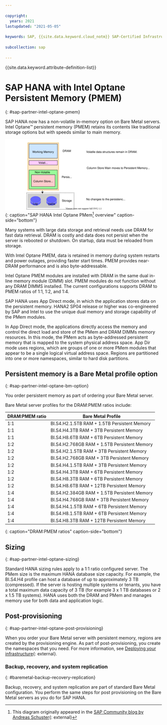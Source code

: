 ```yaml
---

copyright:
  years: 2021
lastupdated: "2021-05-05"

keywords: SAP, {{site.data.keyword.cloud_notm}} SAP-Certified Infrastructure, {{site.data.keyword.ibm_cloud_sap}}, SAP Workloads, persistent memory, PMEM

subcollection: sap

---
```


{{site.data.keyword.attribute-definition-list}}

# SAP HANA with Intel Optane Persistent Memory (PMEM)
{: #sap-partner-intel-optane-pmem}

SAP HANA now has a non-volatile in-memory option on Bare Metal servers. Intel Optane&trade; persistent memory (PMEM) retains its contents like traditional storage options but with speeds similar to main memory.

![Figure 1. SAP HANA Intel Optane PMem](../images/sap-partners-intel-optane-pmem.svg "SAP HANA Intel Optane PMem Overview"){: caption="SAP HANA Intel Optane PMem[^Figure] overview" caption-side="bottom"}

[^Figure]: This diagram originally appeared in the [SAP Community blog by Andreas Schuster](https://community.sap.com/t5/technology-blogs-by-sap/sap-hana-persistent-memory/ba-p/13447253){: external}

Many systems with large data storage and retrieval needs use DRAM for fast data retrieval. DRAM is costly and data does not persist when the server is rebooted or shutdown. On startup, data must be reloaded from storage.

With Intel Optane PMEM, data is retained in memory during system restarts and power outages, providing faster start times. PMEM provides near-DRAM performance and is also byte-addressable.

Intel Optane PMEM modules are installed with DRAM in the same dual in-line memory module (DIMM) slot. PMEM modules do not function without any DRAM DIMMS installed. The current configurations supports  DRAM to PMEM ratios of 1:1, 1:2, and 1:4.

SAP HANA uses App Direct mode, in which the application stores data on the persistent memory. HANA2 SP04 release or higher was co-engineered by SAP and Intel to use the unique dual memory and storage capability of the PMem modules.

In App Direct mode, the applications directly access the memory and control the direct load and store of the PMem and DRAM DIMMs memory resources. In this mode, the PMem acts as byte-addressed persistent memory that is mapped to the system physical address space. App Dir mode uses regions, which are groups of one or more PMem modules that appear to be a single logical virtual address space. Regions are partitioned into one or more namespaces, similar to hard disk partitions.

## Persistent memory is a Bare Metal profile option
{: #sap-partner-intel-optane-bm-option}

You order persistent memory as part of ordering your Bare Metal server.

Bare Metal server profiles for the DRAM:PMEM ratios include:

|DRAM:PMEM ratio|Bare Metal Profile|
|----|-----|
|1:1|BI.S4.H2.1.5TB RAM + 1.5TB Persistent Memory|
|1:1|BI.S4.H4.3TB RAM + 3TB Persistent Memory|
|1:1|BI.S4.H8.6TB RAM + 6TB Persistent Memory|
|1:2|BI.S4.H2.768GB RAM + 1.5TB Persistent Memory|
|1:2|BI.S4.H2.1.5TB RAM + 3TB Persistent Memory|
|1:2|BI.S4.H2.768GB RAM + 3TB Persistent Memory|
|1:2|BI.S4.H4.1.5TB RAM + 3TB Persistent Memory|
|1:2|BI.S4.H4.3TB RAM + 6TB Persistent Memory|
|1:2|BI.S4.H8.3TB RAM + 6TB Persistent Memory|
|1:2|BI.S4.H8.6TB RAM + 12TB Persistent Memory|
|1:4|BI.S4.H2.384GB RAM + 1.5TB Persistent Memory|
|1:4|BI.S4.H4.768GB RAM + 3TB Persistent Memory|
|1:4|BI.S4.H4.1.5TB RAM + 6TB Persistent Memory|
|1:4|BI.S4.H8.1.5TB RAM + 6TB Persistent Memory|
|1:4|BI.S4.H8.3TB RAM + 12TB Persistent Memory|
{: caption="DRAM:PMEM ratios" caption-side="bottom"}

## Sizing
{: #sap-partner-intel-optane-sizing}

Standard HANA sizing rules apply to a 1:1 ratio configured server. The PMem size is the maximum HANA database size capacity. For example, the BI.S4.H4 profile can host a database of up to approximately 3 TB (compressed). If the server is hosting multiple systems or tenants, you have a total maximum data capacity of 3 TB (for example 3 x 1 TB databases or 2 x 1.5 TB systems). HANA uses both the DRAM and PMem and manages memory use for both data and application logic.

## Post-provisioning
{: #sap-partner-intel-optane-post-provisioning}

When you order your Bare Metal server with persistent memory, regions are created by the provisioning engine. As part of post-provisioning, you create the namespaces that you need. For more information, see [Deploying your infrastructure](https://test.cloud.ibm.com/docs/sap?topic=sap-bm-optane-set-up-infrastructure){: external}.

### Backup, recovery, and system replication
{: #baremetal-backup-recovery-replication}

Backup, recovery, and system replication are part of standard Bare Metal configuration. You perform the same steps for post provisioning on the Bare Metal servers as you do for SAP HANA.

